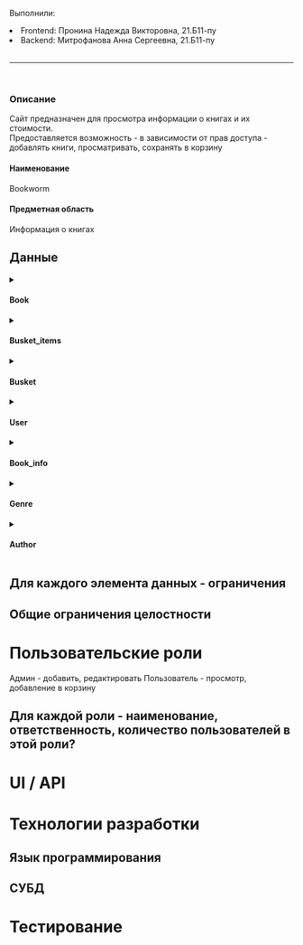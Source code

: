 Выполнили:
<li>Frontend: Пронина Надежда Викторовна, 21.Б11-пу</li>
<li>Backend: Митрофанова Анна Сергеевна, 21.Б11-пу</li>
<br>
<hr>
<br>
<h3>Описание</h3> 
Сайт предназначен для просмотра информации о книгах и их стоимости.<br> Предоставляется возможность - в зависимости от прав доступа - добавлять книги, просматривать, сохранять в корзину <br>
<h4>Наименование</h4>  
Bookworm
<h4>Предметная область</h4> 
Информация о книгах <br>
<h2>Данные</h2> 

<details> 
  
<summary> <h4>Book</h4> </summary>

|Название|Тип|Ограничение|
|-:|:-:|:-|
|id|int64|not null, >0|
|name|string|not null, len>0|
|author_id|int64| >0, not null|
|price|float| >=0, not null|
|genre_id|int64| >0, not null|

</details>


<details> 
  
<summary> <h4>Busket_items</h4> </summary>

|Название|Тип|Ограничение|
|-:|:-:|:-|
|id|int64|not null, >0|
|author_id|int64| >0, not null|
|backet_id|int64| >0, not null|

</details>


<details> 
  
<summary> <h4>Busket</h4> </summary>

|Название|Тип|Ограничение|
|-:|:-:|:-|
|id|int64|not null, >0|
|user_id|int64| >0, not null|

</details>


<details> 
  
<summary> <h4>User</h4> </summary>

|Название|Тип|Ограничение|
|-:|:-:|:-|
|id|int64|not null, >0|
|email|string| len > 0, not null|
|password|string| len > 0, not null|
|role|string| len > 0, not null|

</details>

<details> 
  
<summary> <h4>Book_info</h4> </summary>

|Название|Тип|Ограничение|
|-:|:-:|:-|
|id|int64|not null, >0|
|book_id|int64| >0, not null|
|title|string| len > 0, not null|
|email|description| len > 0, not null|


</details>


<details> 
  
<summary> <h4>Genre</h4> </summary>

|Название|Тип|Ограничение|
|-:|:-:|:-|
|id|int64|not null, >0|
|name|string| len > 0, not null|


</details>

<details> 
  
<summary> <h4>Author</h4> </summary>

|Название|Тип|Ограничение|
|-:|:-:|:-|
|id|int64|not null, >0|
|name|string| len > 0, not null|

</details>


## Для каждого элемента данных - ограничения
## Общие ограничения целостности
# Пользовательские роли

Админ - добавить, редактировать
Пользователь - просмотр, добавление в корзину

## Для каждой роли - наименование, ответственность, количество пользователей в этой роли?
# UI / API 
# Технологии разработки
## Язык программирования
## СУБД
# Тестирование
